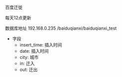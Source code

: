 百度迁徙

每天12点更新

数据库地址 192.168.0.235 /baiduqianxi/baiduqianxi_test

+ 字段
    + insert_time: 插入时间
    + date: 插入时间
    + city: 城市
    + in: 迁入
    + out: 迁出